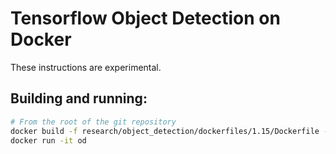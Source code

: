 # Tensorflow Object Detection on Docker

These instructions are experimental.

## Building and running:

```bash
# From the root of the git repository
docker build -f research/object_detection/dockerfiles/1.15/Dockerfile -t od .
docker run -it od
```
